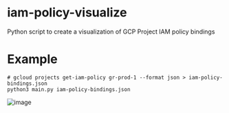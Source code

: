 # iam-policy-visualize
Python script to create a visualization of GCP Project IAM policy bindings

# Example 

```
# gcloud projects get-iam-policy gr-prod-1 --format json > iam-policy-bindings.json
python3 main.py iam-policy-bindings.json
```
![image](https://github.com/hac01/iam-policy-visualize/assets/70646122/c0d12bcc-7bda-40e3-9a56-dc30a2b9cea1)

